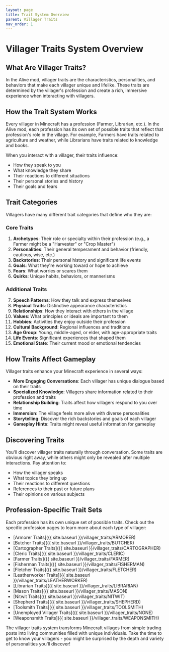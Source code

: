 ```yaml
---
layout: page
title: Trait System Overview
parent: Villager Traits
nav_order: 1
---
```


# Villager Traits System Overview

## What Are Villager Traits?

In the Alive mod, villager traits are the characteristics, personalities, and behaviors that make each villager unique and lifelike. These traits are determined by the villager's profession and create a rich, immersive experience when interacting with villagers.

## How the Trait System Works

Every villager in Minecraft has a profession (Farmer, Librarian, etc.). In the Alive mod, each profession has its own set of possible traits that reflect that profession's role in the village. For example, Farmers have traits related to agriculture and weather, while Librarians have traits related to knowledge and books.

When you interact with a villager, their traits influence:

- How they speak to you
- What knowledge they share
- Their reactions to different situations
- Their personal stories and history
- Their goals and fears

## Trait Categories

Villagers have many different trait categories that define who they are:

### Core Traits

1. **Archetypes**: Their role or specialty within their profession (e.g., a Farmer might be a "Harvester" or "Crop Master")
2. **Personalities**: Their general temperament and behavior (friendly, cautious, wise, etc.)
3. **Backstories**: Their personal history and significant life events
4. **Goals**: What they're working toward or hope to achieve
5. **Fears**: What worries or scares them
6. **Quirks**: Unique habits, behaviors, or mannerisms

### Additional Traits

7. **Speech Patterns**: How they talk and express themselves
8. **Physical Traits**: Distinctive appearance characteristics
9. **Relationships**: How they interact with others in the village
10. **Values**: What principles or ideals are important to them
11. **Hobbies**: Activities they enjoy outside their profession
12. **Cultural Background**: Regional influences and traditions
13. **Age Group**: Young, middle-aged, or elder, with age-appropriate traits
14. **Life Events**: Significant experiences that shaped them
15. **Emotional State**: Their current mood or emotional tendencies

## How Traits Affect Gameplay

Villager traits enhance your Minecraft experience in several ways:

- **More Engaging Conversations**: Each villager has unique dialogue based on their traits
- **Specialized Knowledge**: Villagers share information related to their profession and traits
- **Relationship Building**: Traits affect how villagers respond to you over time
- **Immersion**: The village feels more alive with diverse personalities
- **Storytelling**: Discover the rich backstories and goals of each villager
- **Gameplay Hints**: Traits might reveal useful information for gameplay

## Discovering Traits

You'll discover villager traits naturally through conversation. Some traits are obvious right away, while others might only be revealed after multiple interactions. Pay attention to:

- How the villager speaks
- What topics they bring up
- Their reactions to different questions
- References to their past or future plans
- Their opinions on various subjects

## Profession-Specific Trait Sets

Each profession has its own unique set of possible traits. Check out the specific profession pages to learn more about each type of villager:

- [Armorer Traits]({{ site.baseurl }}/villager_traits/ARMORER)
- [Butcher Traits]({{ site.baseurl }}/villager_traits/BUTCHER)
- [Cartographer Traits]({{ site.baseurl }}/villager_traits/CARTOGRAPHER)
- [Cleric Traits]({{ site.baseurl }}/villager_traits/CLERIC)
- [Farmer Traits]({{ site.baseurl }}/villager_traits/FARMER)
- [Fisherman Traits]({{ site.baseurl }}/villager_traits/FISHERMAN)
- [Fletcher Traits]({{ site.baseurl }}/villager_traits/FLETCHER)
- [Leatherworker Traits]({{ site.baseurl }}/villager_traits/LEATHERWORKER)
- [Librarian Traits]({{ site.baseurl }}/villager_traits/LIBRARIAN)
- [Mason Traits]({{ site.baseurl }}/villager_traits/MASON)
- [Nitwit Traits]({{ site.baseurl }}/villager_traits/NITWIT)
- [Shepherd Traits]({{ site.baseurl }}/villager_traits/SHEPHERD)
- [Toolsmith Traits]({{ site.baseurl }}/villager_traits/TOOLSMITH)
- [Unemployed Villager Traits]({{ site.baseurl }}/villager_traits/NONE)
- [Weaponsmith Traits]({{ site.baseurl }}/villager_traits/WEAPONSMITH)

The villager traits system transforms Minecraft villages from simple trading posts into living communities filled with unique individuals. Take the time to get to know your villagers - you might be surprised by the depth and variety of personalities you'll discover!
